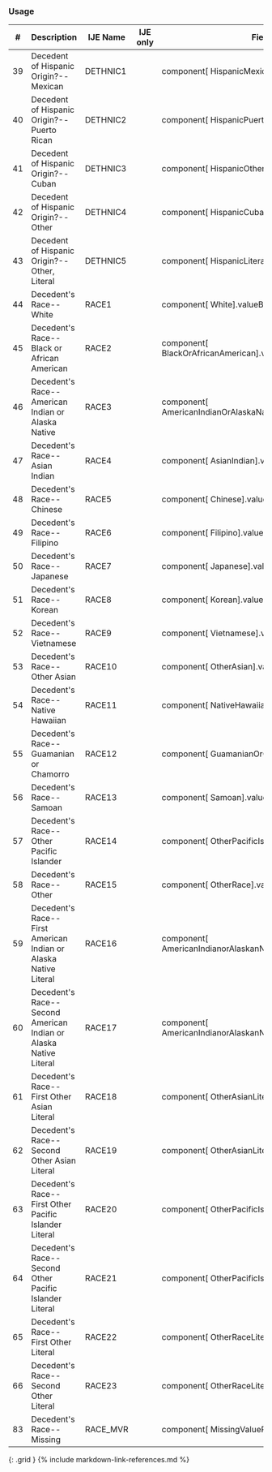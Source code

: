 ### Usage


| **#** |  **Description**   |  **IJE Name**   | IJE only |  **Field**  |  **Type**  | **Value Set**  |
| :---------: | ------------- | ------------ | :----------: |---------- | -------- | -------- |
| 39 | Decedent of Hispanic Origin?--Mexican | DETHNIC1| |component[ HispanicMexican].valueCoding | codeable | [YesNoUnknownVS] | 
| 40 | Decedent of Hispanic Origin?--Puerto Rican | DETHNIC2| |component[ HispanicPuertoRican].valueCoding | codeable | [YesNoUnknownVS] | 
| 41 | Decedent of Hispanic Origin?--Cuban | DETHNIC3| |component[ HispanicOther ].valueCoding | codeable | [YesNoUnknownVS] | 
| 42 | Decedent of Hispanic Origin?--Other | DETHNIC4| |component[ HispanicCuban ].valueCoding | codeable | [YesNoUnknownVS] | 
| 43 | Decedent of Hispanic Origin?--Other, Literal | DETHNIC5| |component[ HispanicLiteral ].valueString | string | y | 
| 44 | Decedent's Race--White | RACE1| |component[ White].valueBoolean | boolean | y | 
| 45 | Decedent's Race--Black or African American | RACE2| |component[ BlackOrAfricanAmerican].valueBoolean | boolean | y | 
| 46 | Decedent's Race--American Indian or Alaska Native | RACE3| |component[ AmericanIndianOrAlaskaNative].valueBoolean | boolean | y | 
| 47 | Decedent's Race--Asian Indian | RACE4| |component[ AsianIndian].valueBoolean | boolean | y | 
| 48 | Decedent's Race--Chinese | RACE5| |component[ Chinese].valueBoolean | boolean | y | 
| 49 | Decedent's Race--Filipino | RACE6| |component[ Filipino].valueBoolean | boolean | y | 
| 50 | Decedent's Race--Japanese | RACE7| |component[ Japanese].valueBoolean | boolean | y | 
| 51 | Decedent's Race--Korean | RACE8| |component[ Korean].valueBoolean | boolean | y | 
| 52 | Decedent's Race--Vietnamese | RACE9| |component[ Vietnamese].valueBoolean | boolean | y | 
| 53 | Decedent's Race--Other Asian | RACE10| |component[ OtherAsian].valueBoolean | boolean | y | 
| 54 | Decedent's Race--Native Hawaiian | RACE11| |component[ NativeHawaiian].valueBoolean | boolean | y | 
| 55 | Decedent's Race--Guamanian or Chamorro | RACE12| |component[ GuamanianOrChamorro].valueBoolean | boolean | y | 
| 56 | Decedent's Race--Samoan | RACE13| |component[ Samoan].valueBoolean | boolean | y | 
| 57 | Decedent's Race--Other Pacific Islander | RACE14| |component[ OtherPacificIslander].valueBoolean | boolean | y | 
| 58 | Decedent's Race--Other | RACE15| |component[ OtherRace].valueBoolean | boolean | y | 
| 59 | Decedent's Race--First American Indian or Alaska Native Literal | RACE16| |component[ AmericanIndianorAlaskanNativeLiteral1].valueString | string | y | 
| 60 | Decedent's Race--Second American Indian or Alaska Native Literal | RACE17| |component[ AmericanIndianorAlaskanNativeLiteral2].valueString | string | y | 
| 61 | Decedent's Race--First Other Asian Literal | RACE18| |component[ OtherAsianLiteral1].valueString | string | y | 
| 62 | Decedent's Race--Second Other Asian Literal | RACE19| |component[ OtherAsianLiteral2].valueString | string | y | 
| 63 | Decedent's Race--First Other Pacific Islander Literal | RACE20| |component[ OtherPacificIslandLiteral1].valueString | string | y | 
| 64 | Decedent's Race--Second Other Pacific Islander Literal | RACE21| |component[ OtherPacificIslandLiteral2].valueString | string | y | 
| 65 | Decedent's Race--First Other Literal | RACE22| |component[ OtherRaceLiteral1].valueString | string | y | 
| 66 | Decedent's Race--Second Other Literal | RACE23| |component[ OtherRaceLiteral2].valueString | string | y | 
| 83 | Decedent's Race--Missing | RACE_MVR| |component[ MissingValueReason].valueCoding | codeable | [RaceMissingValueReasonVS]  | 
{: .grid }
{% include markdown-link-references.md %}
